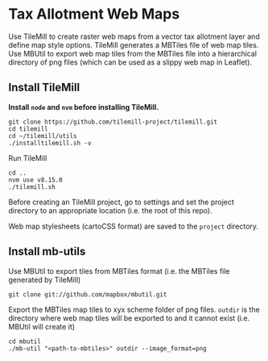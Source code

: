 # Tax Allotment Web Maps

Use TileMill to create raster web maps from a vector tax allotment layer and define map style options. TileMill generates a MBTiles file of web map tiles. Use MBUtil to export web map tiles from the MBTiles file into a hierarchical directory of png files (which can be used as a slippy web map in Leaflet).

## Install TileMill

**Install `node` and `nvm` before installing TileMill.**

```
git clone https://github.com/tilemill-project/tilemill.git
cd tilemill
cd ~/tilemill/utils
./installtilemill.sh -v
```

Run TileMill

```
cd ..
nvm use v8.15.0
./tilemill.sh
```

Before creating an TileMill project, go to settings and set the project directory to an appropriate location (i.e. the root of this repo).

Web map stylesheets (cartoCSS format) are saved to the `project` directory. 

## Install mb-utils


Use MBUtil to export tiles from MBTiles format (i.e. the MBTiles file generated by TileMill)

```
git clone git://github.com/mapbox/mbutil.git
````

Export the MBTiles map tiles to xyx scheme folder of png files. `outdir` is the directory where web map tiles will be exported to and it cannot exist (i.e. MBUtil will create it)

```
cd mbutil
./mb-util "<path-to-mbtiles>" outdir --image_format=png
```